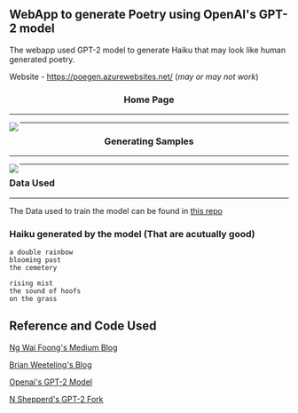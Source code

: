 ## WebApp to generate Poetry using OpenAI's GPT-2 model

The webapp used GPT-2 model to generate Haiku that may look like human generated poetry.

Website - https://poegen.azurewebsites.net/ (*may or may not work*)

<h3 align = "center">Home Page</h3>

---
<img align="left" src="Images/Home.png"></img>

---
<h3 align = "center">Generating Samples</h3>

---
<img align="left" src="Images/Prediction.png"></img>



---
<h3> Data Used</h3>

---
The Data used to train the model can be found in [this repo](https://github.com/docmarionum1/haikurnn/)

### Haiku generated by the model (That are acutually good)

```
a double rainbow
blooming past
the cemetery
```
```
rising mist
the sound of hoofs
on the grass
```



## Reference and Code Used
[Ng Wai Foong's Medium Blog](https://medium.com/@ngwaifoong92/beginners-guide-to-retrain-gpt-2-117m-to-generate-custom-text-content-8bb5363d8b7f)

[Brian Weeteling's Blog](https://www.brianweet.com/2019/06/16/write-ai-gpt-2-haiku.html)

[Openai's GPT-2 Model](https://github.com/openai/gpt-2)

[N Shepperd's GPT-2 Fork](https://github.com/nshepperd/gpt-2)
